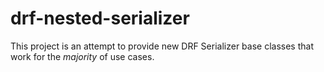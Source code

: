 # drf-nested-serializer

This project is an attempt to provide new DRF Serializer base classes that work for the *majority* of use cases.